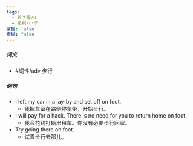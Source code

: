 ```yaml
---
tags:
  - 首字母/O
  - 级别/小学
掌握: false
模糊: false
---
```

##### 词义
- #词性/adv  步行
##### 例句
- I left my car in a lay-by and set off on foot.
	- 我把车留在路侧停车带，开始步行。
- I will pay for a hack. There is no need for you to return home on foot.
	- 我会花钱打辆出租车。你没有必要步行回家。
- Try going there on foot.
	- 试着步行去那儿。